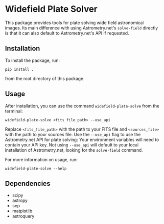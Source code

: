 # Widefield Plate Solver

This package provides tools for plate solving wide field astronomical images.
Its main difference with using Astrometry.net's `solve-field` directly is that it can also default to Astrometry.net's API if 
requested. 


## Installation

To install the package, run:
```
pip install .
```

from the root directory of this package.

## Usage

After installation, you can use the command `widefield-plate-solve` from the terminal:

```
widefield-plate-solve <fits_file_path> --use_api
```
Replace `<fits_file_path>` with the path to your FITS file and `<sources_file>` with the path to your sources file. 
Use the `--use_api` flag to use the Astrometry.net API for plate solving: Your environment variables will need to contain your
API key.
Not using `--use_api` will default to your local installation of Astrometry.net, looking for the `solve-field` command.

For more information on usage, run:

```
widefield-plate-solve --help
```

## Dependencies

- scipy
- astropy
- sep
- matplotlib
- astroquery